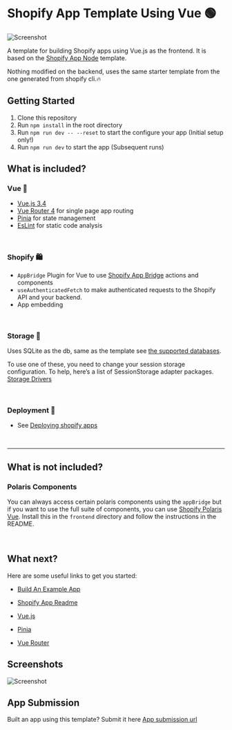 # Shopify App Template Using Vue 🟢

![Screenshot](https://drive.google.com/uc?id=1VKbiGd09QJ9c_TjpffQ5zasqxVLzqfgc)

A template for building Shopify apps using Vue.js as the frontend. It is based on the [Shopify App Node](https://github.com/Shopify/shopify-app-template-node) template.

Nothing modified on the backend, uses the same starter template from the one generated from shopify cli.🔥

## Getting Started

1. Clone this repository
2. Run `npm install` in the root directory
3. Run `npm run dev -- --reset` to start the configure your app (Initial setup only!)
4. Run `npm run dev` to start the app (Subsequent runs)

## What is included?

### Vue 💚

- [Vue.js 3.4](https://vuejs.org/)
- [Vue Router 4](https://router.vuejs.org/) for single page app routing
- [Pinia](https://pinia.esm.dev/) for state management
- [EsLint](https://eslint.org/) for static code analysis

<br>

### Shopify 🛍

- `AppBridge` Plugin for Vue to use [Shopify App Bridge](https://shopify.dev/tools/app-bridge) actions and components
- `useAuthenticatedFetch` to make authenticated requests to the Shopify API and your backend.
- App embedding

<br>

### Storage 💽

Uses SQLite as the db, same as the template see [the supported databases](https://github.com/Shopify/shopify-app-template-node#application-storage).

To use one of these, you need to change your session storage configuration. To help, here’s a list of SessionStorage adapter packages. [Storage Drivers](https://github.com/Shopify/shopify-api-js/blob/main/docs/guides/session-storage.md)

<br>

### Deployment 🚀

- See [Deploying shopify apps](https://github.com/Shopify/shopify-app-template-node#deployment)

<br>
<hr>

## What is not included?

### Polaris Components

You can always access certain polaris components using the `appBridge` but if you want to use the full suite of components, you can use [Shopify Polaris Vue](https://github.com/ownego/polaris-vue). Install this in the `frontend` directory and follow the instructions in the README.

<br>

## What next?

Here are some useful links to get you started:

- [Build An Example App](https://shopify.dev/docs/apps/getting-started/build-app-example)
- [Shopify App Readme](https://github.com/Shopify/shopify-app-template-node#shopify-app-template---node)

- [Vue.js](https://vuejs.org/guide/quick-start.html)
- [Pinia](https://pinia.vuejs.org/introduction.html)
- [Vue Router](https://router.vuejs.org/guide/#html)


## Screenshots
![Screenshot](https://drive.google.com/uc?id=1775c1Bnkow-5w4gEjtGREMoi_xN31t10)

## App Submission
Built an app using this template? Submit it here [App submission url](https://forms.gle/K8VGCqvcvfBRSug58)
